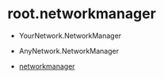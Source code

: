 # root.networkmanager 

- YourNetwork.NetworkManager 

- AnyNetwork.NetworkManager

- [networkmanager](http://admin.networkmanager/)
